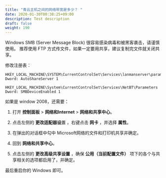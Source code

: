 ```yaml
---
title: "青云主机之间的网络带宽是多少？ "
date: 2020-01-30T00:38:25+09:00
description: Test description
draft: false
weight: 190
---
```


Windows SMB (Server Message Block) 很容易感染病毒和被黑客袭击，请谨慎使用。 推荐使用 FTP 方式传文件，如果一定要用共享，建议复制完文件就关闭共享。

修改注册表：

```
HKEY_LOCAL_MACHINE\SYSTEM\CurrentControlSet\Services\lanmanserver\parameters
Dword: AutoShareServer 1

HKEY_LOCAL_MACHINE\System\CurrentControlSet\Services\NetBT\Parameters
Dword: SMBDeviceEnabled 1
```

如果是 window 2008，还需要：

1. 打开 **控制面板** > **网络和Internet** > **网络和共享中心**。

2. 点击左侧的 **更改适配器设**置 ，右键点击 **网卡** ，并选择 **属性**。

3. 在弹出的对话框中勾中 Microsoft网络的文件和打印机共享并确定。

4. 回到 **网络和共享中心**。

5. 点击左侧的 **更改高级共享设置** ，确保 **公用（当前配置文件）** 项下的各个与共享相关的选项都启用了，并确定。

最后重启你的 Windows 即可。
